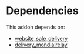 # Dependencies

This addon depends on:

- [website_sale_delivery](https://github.com/bringout/oca-ocb-sale)
- [delivery_mondialrelay](https://github.com/bringout/oca-ocb-warehouse)
